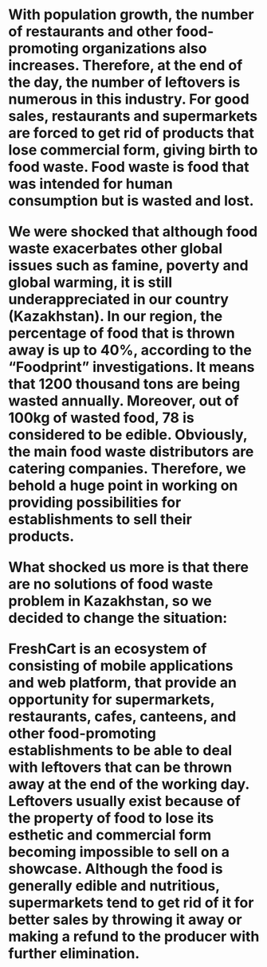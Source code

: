 <h1 FreshCart - a win-win-win solution to fight food waste in Kazakhstan>
With population growth, the number of restaurants and other food-promoting organizations also increases. Therefore, at the end of the day, the number of leftovers is numerous in this industry. For good sales, restaurants and supermarkets are forced to get rid of products that lose commercial form, giving birth to food waste. Food waste is food that was intended for human consumption but is wasted and lost. 

We were shocked that although food waste exacerbates other global issues such as famine, poverty and global warming, it is still underappreciated in our country (Kazakhstan). In our region, the percentage of food that is thrown away is up to 40%, according to the “Foodprint” investigations. It means that 1200 thousand tons are being wasted annually. Moreover, out of 100kg of wasted food, 78 is considered to be edible. Obviously, the main food waste distributors are catering companies. Therefore, we behold a huge point in working on providing possibilities for establishments to sell their products. 

What shocked us more is that there are no solutions of food waste problem in Kazakhstan, so we decided to change the situation: 

**FreshCart** is an ecosystem of  consisting of mobile applications and web platform, that provide an opportunity for supermarkets, restaurants, cafes, canteens, and other food-promoting establishments to be able to deal with leftovers that can be thrown away at the end of the working day. Leftovers usually exist because of the property of food to lose its esthetic and commercial form becoming impossible to sell on a showcase. Although the food is generally edible and nutritious, supermarkets tend to get rid of it for better sales by throwing it away or making a refund to the producer with further elimination.
